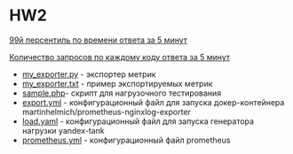 # HW2

[99й персентиль по времени ответа за 5 минут](screen1.png)


[Количество запросов по каждому коду ответа за 5 минут](screen2.png)

* [my_exporter.py](my_exporter.py) - экспортер метрик
* [my_exporter.txt](my_exporter.txt) - пример экспортируемых метрик
* [sample.php](sample.php)- скрипт для нагрузочного тестирования
* [export.yml](export.yml) - конфигурационный файл для запуска докер-контейнера martinhelmich/prometheus-nginxlog-exporter 
* [load.yaml](load.yaml) - конфигурационный файл для запуска генератора нагрузки yandex-tank
* [prometheus.yml](prometheus.yml) - конфигурационный файл prometheus

